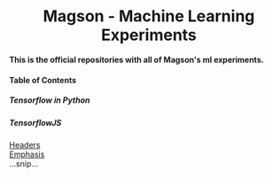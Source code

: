 <h1 align="center">Magson - Machine Learning Experiments</h2>
<strong align="center">This is the official repositories with all of Magson's ml experiments.</strong>

#### Table of Contents  
##### Tensorflow in Python  
##### TensorflowJS  
[Headers](#headers)  
[Emphasis](#emphasis)  
...snip...    
<a name="headers"/>
